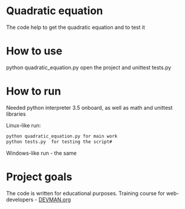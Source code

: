 # Quadratic equation
The code help to get the quadratic equation and to test it

# How to use
python quadratic_equation.py 
open the project and unittest tests.py
# How to run

Needed python interpreter 3.5 onboard, as well as math and unittest libraries

Linux-like run:

```bash
python quadratic_equation.py for main work
python tests.py  for testing the script# 
```

Windows-like run - the same

# Project goals

The code is written for educational purposes. Training course for web-developers - [DEVMAN.org](https://devman.org)